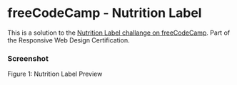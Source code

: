 # freeCodeCamp - Nutrition Label

This is a solution to the [Nutrition Label challange on freeCodeCamp](https://www.freecodecamp.org/learn/2022/responsive-web-design/learn-typography-by-building-a-nutrition-label/step-1). Part of the Responsive Web Design Certification.

### Screenshot

Figure 1: Nutrition Label Preview
